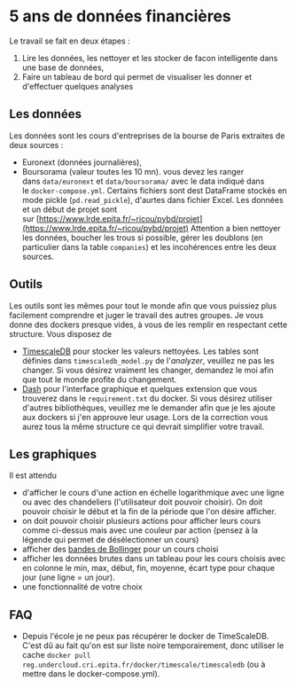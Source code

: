 # 5 ans de données financières
Le travail se fait en deux étapes :
1. Lire les données, les nettoyer et les stocker de facon intelligente dans une base de données,
2. Faire un tableau de bord qui permet de visualiser les donner et d'effectuer quelques analyses
## Les données
Les données sont les cours d'entreprises de la bourse de Paris extraites de deux sources :
- Euronext (données journalières),
- Boursorama (valeur toutes les 10 mn).
vous devez les ranger dans `data/euronext` et `data/boursorama/` avec le data indiqué dans le `docker-compose.yml`.
Certains fichiers sont dest DataFrame stockés en mode pickle (`pd.read_pickle`), d'aurtes dans fichier Excel.
Les données et un début de projet sont sur [https://www.lrde.epita.fr/~ricou/pybd/projet](https://www.lrde.epita.fr/~ricou/pybd/projet)
Attention a bien nettoyer les données, boucher les trous si possible, gérer les doublons (en particulier dans la table `companies`) et les incohérences entre les deux sources.
## Outils
Les outils sont les mêmes pour tout le monde afin que vous puissiez plus facilement comprendre et juger le travail des autres groupes.
Je vous donne des dockers presque vides, à vous de les remplir en respectant cette structure.
Vous disposez de
- [TimescaleDB](https://docs.timescale.com/) pour stocker les valeurs nettoyées. Les tables sont définies dans `timescaledb_model.py` de l'_analyzer_, veuillez ne pas les changer. Si vous désirez vraiment les changer, demandez le moi afin que tout le monde profite du changement.
- [Dash](https://dash.plotly.com/) pour l'interface graphique et quelques extension que vous trouverez dans le `requirement.txt` du docker.
Si vous désirez utiliser d'autres bibliothèques, veuillez me le demander afin que je les ajoute aux dockers si j'en approuve leur usage.
Lors de la correction vous aurez tous la même structure ce qui devrait simplifier votre travail.
## Les graphiques
Il est attendu
- d'afficher le cours d'une action en échelle logarithmique avec une ligne ou avec des chandeliers (l'utilisateur doit pouvoir choisir). On doit pouvoir choisir le début et la fin de la période que l'on désire afficher.
- on doit pouvoir choisir plusieurs actions pour afficher leurs cours comme ci-dessus mais avec une couleur par action (pensez à la légende qui permet de désélectionner un cours)
- afficher des [bandes de Bollinger](https://fr.wikipedia.org/wiki/Bandes_de_Bollinger) pour un cours choisi
- afficher les données brutes dans un tableau pour les cours choisis avec en colonne le min, max, début, fin, moyenne, écart type pour chaque jour (une ligne = un jour).
- une fonctionnalité de votre choix
## FAQ
- Depuis l'école je ne peux pas récupérer le docker de TimeScaleDB. C'est dû au fait qu'on est sur liste noire temporairement, donc utiliser le cache `docker pull reg.undercloud.cri.epita.fr/docker/timescale/timescaledb` (ou à mettre dans le docker-compose.yml).